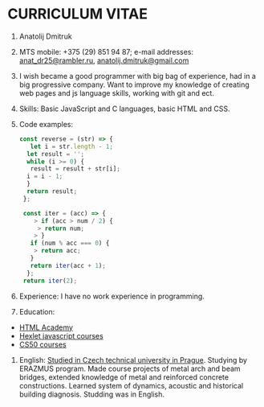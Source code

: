 # CURRICULUM VITAE
1. Anatolij Dmitruk
1. MTS mobile: +375 (29) 851 94 87; e-mail addresses: anat_dr25@rambler.ru, anatolij.dmitruk@gmail.com
1. I wish became a good programmer with big bag of experience, had in a big progressive company. Want to improve my knowledge of creating web pages and js language skills, working with git and ect.
1. Skills: Basic JavaScript and C languages, basic HTML and CSS.
1. Code examples:  
    ```javascript
    const reverse = (str) => {
       let i = str.length - 1;
      let result = '';
      while (i >= 0) {
       result = result + str[i];
      i = i - 1;
      }
      return result;
     };
    ```
    ```javascript
     const iter = (acc) => {  
        > if (acc > num / 2) {  
         > return num;  
        > }  
       if (num % acc === 0) {  
        > return acc;  
       }  
       return iter(acc + 1);  
      };  
     return iter(2);  
    ```

1. Experience: I have no work experience in programming.
1. Education:
 * [HTML Academy](https://htmlacademy.ru/courses)
 * [Hexlet javascript courses](https://ru.hexlet.io/courses/introduction_to_programming)
 * [CS50 courses](https://javarush.ru/quests/QUEST_HARVARD_CS50)
1. English: [Studied in Czech technical university in Prague](https://international.cvut.cz/for-incomers/erasmus-and-exchange/). Studying by ERAZMUS program. 
Made course projects of metal arch and beam bridges, extended knowledge of metal and reinforced concrete constructions. Learned system of dynamics, acoustic and historical building diagnosis. Studding was in English.